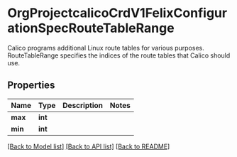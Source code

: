 # OrgProjectcalicoCrdV1FelixConfigurationSpecRouteTableRange

Calico programs additional Linux route tables for various purposes.  RouteTableRange specifies the indices of the route tables that Calico should use.
## Properties
Name | Type | Description | Notes
------------ | ------------- | ------------- | -------------
**max** | **int** |  | 
**min** | **int** |  | 

[[Back to Model list]](../README.md#documentation-for-models) [[Back to API list]](../README.md#documentation-for-api-endpoints) [[Back to README]](../README.md)


